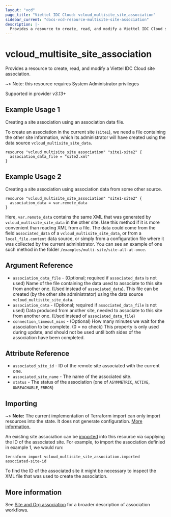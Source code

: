 ```yaml
---
layout: "vcd"
page_title: "Viettel IDC Cloud: vcloud_multisite_site_association"
sidebar_current: "docs-vcd-resource-multisite-site-association"
description: |-
  Provides a resource to create, read, and modify a Viettel IDC Cloud site association with the current site.
---
```


# vcloud\_multisite\_site\_association

Provides a resource to create, read, and modify a Viettel IDC Cloud site association.

~> Note: this resource requires System Administrator privileges

Supported in provider *v3.13+*

## Example Usage 1

Creating a site association using an association data file.

To create an association in the current site (`site1`), we need a file containing the other site information, which its
administrator will have created using the data source `vcloud_multisite_site_data`.

```hcl
resource "vcloud_multisite_site_association" "site1-site2" {
  association_data_file = "site2.xml"
}
```

## Example Usage 2

Creating a site association using association data from some other source.

```hcl
resource "vcloud_multisite_site_association" "site1-site2" {
  association_data = var.remote_data
}
```
Here, `var.remote_data` contains the same XML that was generated by `vcloud_multisite_site_data` in the other site.
Use this method if it is more convenient than reading XML from a file.
The data could come from the field `associated_data` of a `vcloud_multisite_site_data`, or from a `local_file.content`
data source, or simply from a configuration file where it was collected by the current administrator.
You can see an example of one such method in the folder `/examples/multi-site/site-all-at-once`.

## Argument Reference

* `association_data_file` - (Optional; required if `associated_data` is not used) Name of the file containing the data used to associate to this site from another one.
  (Used instead of `associated_data`). This file can be created (by the other site administrator) using the data source `vcloud_multisite_site_data`.
* `association_data` - (Optional; required if `associated_data_file` is not used) Data produced from another site, needed to associate to this site from another one.
  (Used instead of `associated_data_file`)
* `connection_timeout_mins` - (Optional) How many minutes we wait for the association to be complete. (0 = no check) 
  This property is only used during update, and should not be used until both sides of the association have been completed.

## Attribute Reference

* `associated_site_id` - ID of the remote site associated with the current one.
* `associated_site_name` - The name of the associated site.
* `status` - The status of the association (one of `ASYMMETRIC`, `ACTIVE`, `UNREACHABLE`, `ERROR`)


## Importing

~> **Note:** The current implementation of Terraform import can only import resources into the state. It does not generate
configuration. [More information.](https://www.terraform.io/docs/import/)

An existing site association can be [imported][docs-import] into this resource
via supplying the ID of the associated site.
For example, to import the association definied in example 1, we would run:

```
terraform import vcloud_multisite_site_association.imported associated-site-id
```

To find the ID of the associated site it might be necessary to inspect the XML file that was used to create the association.


## More information

See [Site and Org association](/providers/viettelidc-provider/vcloud/latest/docs/guides/site_org_association) for a broader description
of association workflows.

[docs-import]: https://www.terraform.io/docs/import/